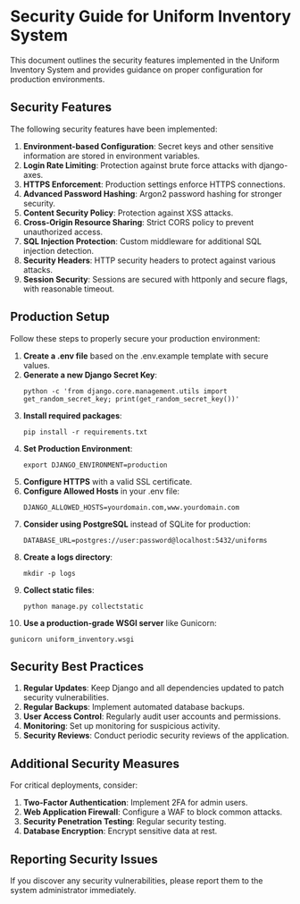 # Security Guide for Uniform Inventory System

This document outlines the security features implemented in the Uniform Inventory System and provides guidance on proper configuration for production environments.

## Security Features

The following security features have been implemented:

1. **Environment-based Configuration**: Secret keys and other sensitive information are stored in environment variables.
2. **Login Rate Limiting**: Protection against brute force attacks with django-axes.
3. **HTTPS Enforcement**: Production settings enforce HTTPS connections.
4. **Advanced Password Hashing**: Argon2 password hashing for stronger security.
5. **Content Security Policy**: Protection against XSS attacks.
6. **Cross-Origin Resource Sharing**: Strict CORS policy to prevent unauthorized access.
7. **SQL Injection Protection**: Custom middleware for additional SQL injection detection.
8. **Security Headers**: HTTP security headers to protect against various attacks.
9. **Session Security**: Sessions are secured with httponly and secure flags, with reasonable timeout.

## Production Setup

Follow these steps to properly secure your production environment:

1. **Create a .env file** based on the .env.example template with secure values.
2. **Generate a new Django Secret Key**:
   ```
   python -c 'from django.core.management.utils import get_random_secret_key; print(get_random_secret_key())'
   ```
3. **Install required packages**:
   ```
   pip install -r requirements.txt
   ```
4. **Set Production Environment**:
   ```
   export DJANGO_ENVIRONMENT=production
   ```
5. **Configure HTTPS** with a valid SSL certificate.
6. **Configure Allowed Hosts** in your .env file:
   ```
   DJANGO_ALLOWED_HOSTS=yourdomain.com,www.yourdomain.com
   ```
7. **Consider using PostgreSQL** instead of SQLite for production:
   ```
   DATABASE_URL=postgres://user:password@localhost:5432/uniforms
   ```
8. **Create a logs directory**:
   ```
   mkdir -p logs
   ```
9. **Collect static files**:
   ```
   python manage.py collectstatic
   ```
10. **Use a production-grade WSGI server** like Gunicorn:
   ```
   gunicorn uniform_inventory.wsgi
   ```

## Security Best Practices

1. **Regular Updates**: Keep Django and all dependencies updated to patch security vulnerabilities.
2. **Regular Backups**: Implement automated database backups.
3. **User Access Control**: Regularly audit user accounts and permissions.
4. **Monitoring**: Set up monitoring for suspicious activity.
5. **Security Reviews**: Conduct periodic security reviews of the application.

## Additional Security Measures

For critical deployments, consider:

1. **Two-Factor Authentication**: Implement 2FA for admin users.
2. **Web Application Firewall**: Configure a WAF to block common attacks.
3. **Security Penetration Testing**: Regular security testing.
4. **Database Encryption**: Encrypt sensitive data at rest.

## Reporting Security Issues

If you discover any security vulnerabilities, please report them to the system administrator immediately. 